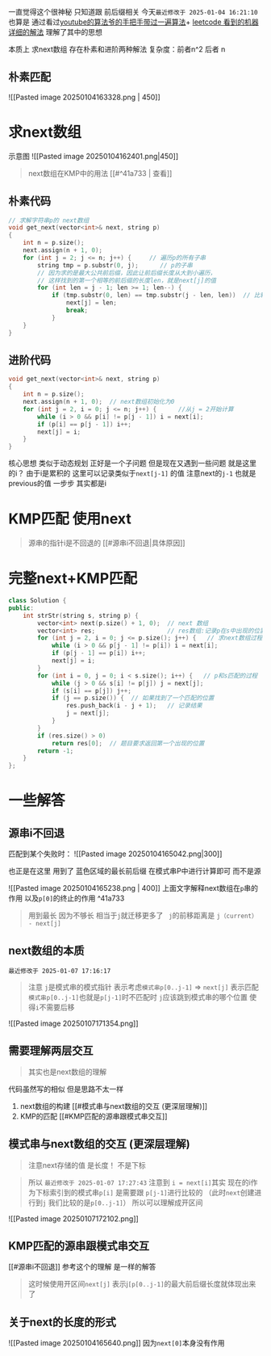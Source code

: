 
一直觉得这个很神秘 只知道跟 前后缀相关
今天`最近修改于 2025-01-04 16:21:10` 也算是 通过看过[youtube的算法爷的手把手带过一遍算法](https://www.youtube.com/watch?v=V5-7GzOfADQ)+ [leetcode 看到的机器详细的解法](https://leetcode.cn/problems/find-the-index-of-the-first-occurrence-in-a-string/solutions/2600821/kan-bu-dong-ni-da-wo-kmp-suan-fa-chao-qi-z1y0/?envType=study-plan-v2&envId=top-interview-150)   理解了其中的思想

本质上 求next数组 存在朴素和进阶两种解法 复杂度：前者n^2  后者 n



## 朴素匹配
![[Pasted image 20250104163328.png | 450]]


# 求next数组
示意图
![[Pasted image 20250104162401.png|450]]

> next数组在KMP中的用法 [[#^41a733 | 查看]]

## 朴素代码
```cpp
// 求解字符串p的 next数组
void get_next(vector<int>& next, string p)
{
    int n = p.size();
    next.assign(n + 1, 0);	
    for (int j = 2; j <= n; j++) {     // 遍历p的所有子串
        string tmp = p.substr(0, j);      // p的子串
        // 因为求的是最大公共前后缀，因此让前后缀长度从大到小遍历，
        // 这样找到的第一个相等的前后缀的长度len，就是next[j]的值
        for (int len = j - 1; len >= 1; len--) {
            if (tmp.substr(0, len) == tmp.substr(j - len, len))  // 比较p的子串的前后缀是否相等
                next[j] = len;
                break;
            }	
    }
}
```

## 进阶代码
```cpp
void get_next(vector<int>& next, string p)
{
    int n = p.size();
    next.assign(n + 1, 0);  // next数组初始化为0
    for (int j = 2, i = 0; j <= n; j++) {      //从j = 2开始计算
        while (i > 0 && p[i] != p[j - 1]) i = next[i];
        if (p[i] == p[j - 1]) i++;				 
        next[j] = i;			
    }
}

```

核心思想 类似于动态规划
正好是一个子问题
但是现在又遇到一些问题   就是这里的i？
由于i是累积的  这里可以记录类似于`next[j-1]` 的值 
注意next的`j-1` 也就是previous的值   一步步 其实都是i



# KMP匹配 使用next

>源串的指针i是不回退的 [[#源串i不回退|具体原因]]



# 完整next+KMP匹配
```cpp
class Solution {
public:
    int strStr(string s, string p) {
        vector<int> next(p.size() + 1, 0);  // next 数组 
        vector<int> res;		            // res数组:记录p在s中出现的位置下标
        for (int j = 2, i = 0; j <= p.size(); j++) {   // 求next数组过程
            while (i > 0 && p[j - 1] != p[i]) i = next[i];
            if (p[j - 1] == p[i]) i++;
            next[j] = i;
        }
        for (int i = 0, j = 0; i < s.size(); i++) {   // p和s匹配的过程
            while (j > 0 && s[i] != p[j]) j = next[j];
            if (s[i] == p[j]) j++;
            if (j == p.size()) {  // 如果找到了一个匹配的位置
                res.push_back(i - j + 1);   // 记录结果
                j = next[j];
            }
        }
        if (res.size() > 0)
            return res[0];  // 题目要求返回第一个出现的位置
        return -1;
    }
};


```




# 一些解答


## 源串i不回退
匹配到某个失败时：
![[Pasted image 20250104165042.png|300]]

也正是在这里 用到了 蓝色区域的最长前后缀 在模式串P中进行计算即可  而不是源

![[Pasted image 20250104165238.png | 400]]
上面文字解释next数组在`p`串的作用 以及`p[0]`的终止的作用 ^41a733
 > 用到最长  因为不够长  相当于`j`就迁移更多了 ` j`的前移距离是 `j（current） - next[j]`

## next数组的本质  
`最近修改于 2025-01-07 17:16:17`
> 注意 `j`是模式串的模式指针  表示考虑`模式串p[0..j-1]` => `next[j]` 表示匹配`模式串p[0..j-1]`也就是`p[j-1]`时不匹配时 `j`应该跳到模式串的哪个位置  使得`i`不需要后移

![[Pasted image 20250107171354.png]]


## 需要理解两层交互
>其实也是next数组的理解


代码虽然写的相似  但是思路不太一样
1. next数组的构建 [[#模式串与next数组的交互 (更深层理解)]]
2. KMP的匹配 [[#KMP匹配的源串跟模式串交互]]
## 模式串与next数组的交互  (更深层理解)

>注意next存储的值 是长度！  不是下标

> 所以 `最近修改于 2025-01-07 17:27:43` 注意到 `i = next[i]`其实 现在的i作为下标索引到的模式串`p[i]`  是需要跟 `p[j-1]`进行比较的 （此时`next`创建进行到`j` 我们比较的是`p[0..j-1]`）  所以可以理解成开区间

![[Pasted image 20250107172102.png]]

## KMP匹配的源串跟模式串交互

[[#源串i不回退]] 参考这个的理解  是一样的解答

> 这时候使用开区间`next[j]` 表示j`[p[0..j-1]`的最大前后缀长度就体现出来了 

## 关于next的长度的形式
![[Pasted image 20250104165640.png]]
因为`next[0]`本身没有作用